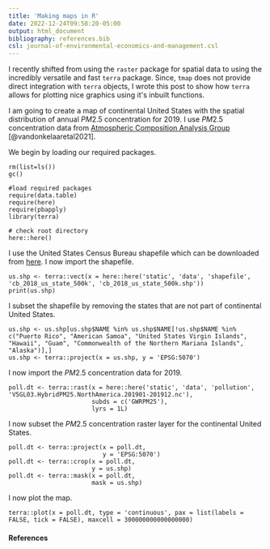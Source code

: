 ```yaml
---
title: 'Making maps in R'
date: 2022-12-24T09:58:20-05:00
output: html_document
bibliography: references.bib
csl: journal-of-environmental-economics-and-management.csl
---
```


I recently shifted from using the `raster` package for spatial data to using the incredibly versatile and fast `terra` package. Since, `tmap` does not provide direct integration with `terra` objects, I wrote this post to show how `terra` allows for plotting nice graphics using it's inbuilt functions.

I am going to create a map of continental United States with the spatial distribution of annual $PM2.5$ concentration for 2019. I use $PM2.5$ concentration data from [Atmospheric Composition Analysis Group](https://sites.wustl.edu/acag/datasets/surface-pm2-5/) [@vandonkelaaretal2021].

We begin by loading our required packages.
```{r, echo=TRUE, message=FALSE, warning=FALSE, results='hide'}
rm(list=ls())
gc()

#load required packages
require(data.table)
require(here)
require(pbapply) 
library(terra)

# check root directory
here::here()
```
I use the United States Census Bureau shapefile which can be downloaded from [here](https://www2.census.gov/geo/tiger/GENZ2018/shp/cb_2018_us_state_500k.zip). I now import the shapefile.

```{r, echo=TRUE}
us.shp <- terra::vect(x = here::here('static', 'data', 'shapefile', 'cb_2018_us_state_500k', 'cb_2018_us_state_500k.shp'))
print(us.shp)
```
I subset the shapefile by removing the states that are not part of continental United States.
```{r, echo=TRUE}
us.shp <- us.shp[us.shp$NAME %in% us.shp$NAME[!us.shp$NAME %in% c("Puerto Rico", "American Samoa", "United States Virgin Islands", "Hawaii", "Guam", "Commonwealth of the Northern Mariana Islands", "Alaska")],]
us.shp <- terra::project(x = us.shp, y = 'EPSG:5070')
```
I now import the $PM2.5$ concentration data for 2019.
```{r, echo=TRUE}
poll.dt <- terra::rast(x = here::here('static', 'data', 'pollution', 'V5GL03.HybridPM25.NorthAmerica.201901-201912.nc'),
                       subds = c('GWRPM25'),
                       lyrs = 1L)
```

I now subset the $PM2.5$ concentration raster layer for the continental United States.
```{r, echo=TRUE}
poll.dt <- terra::project(x = poll.dt,
                          y = 'EPSG:5070')
poll.dt <- terra::crop(x = poll.dt,
                       y = us.shp)
poll.dt <- terra::mask(x = poll.dt,
                       mask = us.shp)
```

I now plot the map.
```{r}
terra::plot(x = poll.dt, type = 'continuous', pax = list(labels = FALSE, tick = FALSE), maxcell = 300000000000000000)
```

#### References

